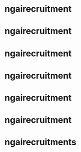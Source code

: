 # ngairecruitment
# ngairecruitment
# ngairecruitment
# ngairecruitment
# ngairecruitment
# ngairecruitment
# ngairecruitments
